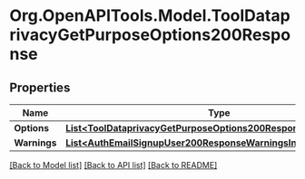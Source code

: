 # Org.OpenAPITools.Model.ToolDataprivacyGetPurposeOptions200Response

## Properties

Name | Type | Description | Notes
------------ | ------------- | ------------- | -------------
**Options** | [**List&lt;ToolDataprivacyGetPurposeOptions200ResponseOptionsInner&gt;**](ToolDataprivacyGetPurposeOptions200ResponseOptionsInner.md) |  | 
**Warnings** | [**List&lt;AuthEmailSignupUser200ResponseWarningsInner&gt;**](AuthEmailSignupUser200ResponseWarningsInner.md) |  | [optional] 

[[Back to Model list]](../README.md#documentation-for-models) [[Back to API list]](../README.md#documentation-for-api-endpoints) [[Back to README]](../README.md)

